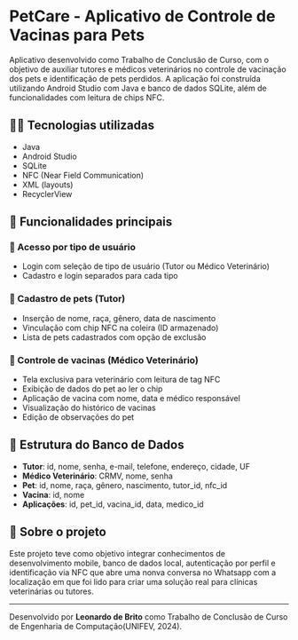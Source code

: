 # PetCare - Aplicativo de Controle de Vacinas para Pets

Aplicativo desenvolvido como Trabalho de Conclusão de Curso, com o objetivo de auxiliar tutores e médicos veterinários no controle de vacinação dos pets e identificação de pets perdidos. A aplicação foi construída utilizando Android Studio com Java e banco de dados SQLite, além de funcionalidades com leitura de chips NFC.

## 👨‍💻 Tecnologias utilizadas

- Java
- Android Studio
- SQLite
- NFC (Near Field Communication)
- XML (layouts)
- RecyclerView

## 🧠 Funcionalidades principais

### 👥 Acesso por tipo de usuário
- Login com seleção de tipo de usuário (Tutor ou Médico Veterinário)
- Cadastro e login separados para cada tipo

### 🐶 Cadastro de pets (Tutor)
- Inserção de nome, raça, gênero, data de nascimento
- Vinculação com chip NFC na coleira (ID armazenado)
- Lista de pets cadastrados com opção de exclusão

### 💉 Controle de vacinas (Médico Veterinário)
- Tela exclusiva para veterinário com leitura de tag NFC
- Exibição de dados do pet ao ler o chip
- Aplicação de vacina com nome, data e médico responsável
- Visualização do histórico de vacinas
- Edição de observações do pet

## 🧩 Estrutura do Banco de Dados

- **Tutor**: id, nome, senha, e-mail, telefone, endereço, cidade, UF  
- **Médico Veterinário**: CRMV, nome, senha  
- **Pet**: id, nome, raça, gênero, nascimento, tutor_id, nfc_id  
- **Vacina**: id, nome  
- **Aplicações**: id, pet_id, vacina_id, data, medico_id

## 📌 Sobre o projeto
Este projeto teve como objetivo integrar conhecimentos de desenvolvimento mobile, banco de dados local, autenticação por perfil e identificação via NFC que abre uma nonva conversa no Whatsapp com a localização em que foi lido para criar uma solução real para clínicas veterinárias ou tutores.

---

Desenvolvido por **Leonardo de Brito** como Trabalho de Conclusão de Curso de Engenharia de Computação(UNIFEV, 2024).
